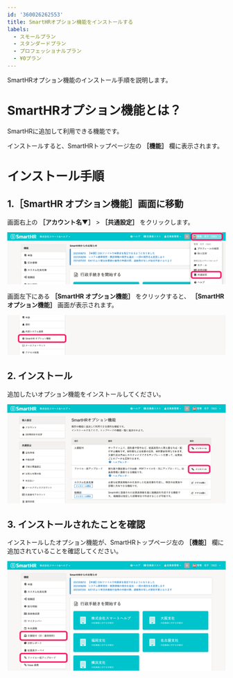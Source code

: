 ```yaml
---
id: '360026262553'
title: SmartHRオプション機能をインストールする
labels:
  - スモールプラン
  - スタンダードプラン
  - プロフェッショナルプラン
  - ¥0プラン
---
```

SmartHRオプション機能のインストール手順を説明します。

# SmartHRオプション機能とは？

SmartHRに追加して利用できる機能です。

インストールすると、SmartHRトップページ左の **［機能］** 欄に表示されます。

# インストール手順

## 1.［SmartHR オプション機能］画面に移動

画面右上の **［アカウント名▼］** \> **［共通設定］** をクリックします。

![001.png](./001.png)

画面左下にある **［SmartHR オプション機能］** をクリックすると、 **［SmartHR オプション機能］** 画面が表示されます。

![002.png](./002.png)

## 2\. インストール

追加したいオプション機能をインストールしてください。

![Slice_21.png](./Slice_21.png)

## 3\. インストールされたことを確認

インストールしたオプション機能が、SmartHRトップページ左の **［機能］** 欄に追加されていることを確認してください。

![003.png](./003.png)
